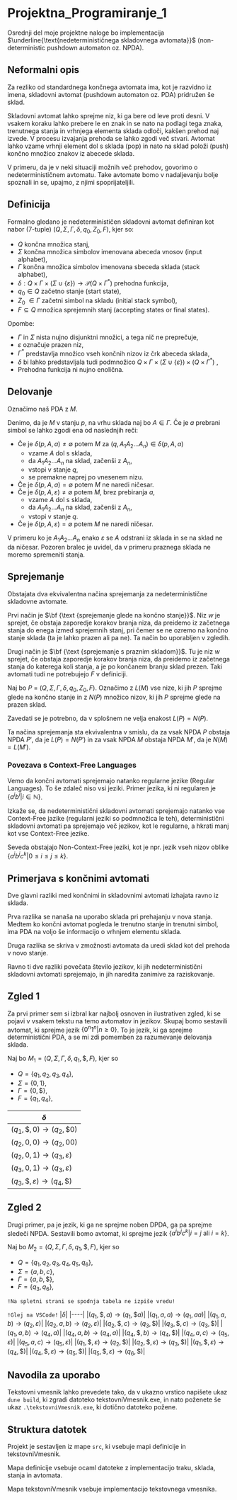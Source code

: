 # Projektna_Programiranje_1

Osrednji del moje projektne naloge bo implementacija $\underline{\text{nedeterminističnega skladovnega avtomata}}$ (non-deterministic pushdown automaton oz. NPDA). 

## Neformalni opis


Za rezliko od standardnega končnega avtomata ima, kot je razvidno iz imena, skladovni avtomat (pushdown automaton oz. PDA) pridružen še sklad. 

Skladovni avtomat lahko sprejme niz, ki ga bere od leve proti desni. V vsakem koraku lahko prebere le en znak in se nato na podlagi tega znaka, trenutnega stanja in vrhnjega elementa sklada odloči, kakšen prehod naj izvede. V procesu izvajanja prehoda se lahko zgodi več stvari. Avtomat lahko vzame vrhnji element dol s sklada (pop) in nato na sklad položi (push) končno množico znakov iz abecede sklada.

V primeru, da je v neki situaciji možnih več prehodov, govorimo o nedeterminističnem avtomatu. Take avtomate bomo v nadaljevanju bolje spoznali in se, upajmo, z njimi spoprijateljili.

## Definicija

Formalno gledano je nedeterminističen skladovni avtomat definiran kot nabor (7-tuple) $(Q, \Sigma, \Gamma,\delta, q_0, Z_0, F )$, kjer so:

- $Q$ končna množica stanj,
- $\Sigma$ končna množica simbolov imenovana abeceda vnosov (input alphabet),
- $\Gamma$ končna množica simbolov imenovana sbeceda sklada (stack alphabet),
- $\delta : Q \times \Gamma \times (\Sigma \cup \{\varepsilon\}) \to \mathscr{P}(Q \times \Gamma^{*})$ prehodna funkcija,
- $q_0 \in Q$ začetno stanje (start state),
- $Z_0$ $\in \Gamma$ začetni simbol na skladu (initial stack symbol),
- $F \subseteq Q$ množica sprejemnih stanj (accepting states or final states).

Opombe:

- $\Gamma$ in $\Sigma$ nista nujno disjunktni množici, a tega nič ne preprečuje,
- $\varepsilon$ označuje prazen niz,
- $\Gamma^{*}$ predstavlja množico vseh končnih nizov iz črk abeceda sklada,
- $\delta$ bi lahko predstavljala tudi podmnožico $Q \times \Gamma \times (\Sigma \cup \{\varepsilon\}) \times (Q \times \Gamma^{*})$ ,
- Prehodna funkcija ni nujno enolična.

## Delovanje

Označimo naš PDA z $M$.

Denimo, da je $M$ v stanju $p$, na vrhu sklada naj bo $A \in \Gamma$. Če je $a$ prebrani simbol se lahko zgodi ena od naslednjih reči:

- Če je $\delta(p, A, a) \neq \emptyset$ potem $M$ za $(q, A_{1}A_{2}\ldots A_{n}) \in \delta(p, A, a)$
    - vzame $A$ dol s sklada,
    - da $A_{1}A_{2}\ldots A_{n}$ na sklad, začenši z $A_n$,
    - vstopi v stanje $q$,
    - se premakne naprej po vnesenem nizu.
- Če je $\delta(p, A, a) = \emptyset$ potem $M$ ne naredi ničesar.
- Če je $\delta(p,A ,\varepsilon) \neq \emptyset$ potem $M$, brez prebiranja $a$,
    - vzame $A$ dol s sklada,
    - da $A_{1}A_{2}\ldots A_{n}$ na sklad, začenši z $A_n$,
    - vstopi v stanje $q$.
- Če je $\delta(p,A ,\varepsilon) = \emptyset$ potem $M$ ne naredi ničesar.

V primeru ko je $A_{1}A_{2}\ldots A_{n}$ enako $\varepsilon$ se $A$ odstrani iz sklada in se na sklad ne da ničesar. Pozoren bralec je uvidel, da v primeru praznega sklada ne moremo spremeniti stanja. 


## Sprejemanje

Obstajata dva ekvivalentna načina sprejemanja za nedeterministične skladovne avtomate.

Prvi način je $\bf {\text {sprejemanje glede na končno stanje}}$. Niz $w$ je sprejet, če obstaja zaporedje korakov branja niza, da preidemo iz začetnega stanja do enega izmed sprejemnih stanj, pri čemer se ne ozremo na končno stanje sklada (ta je lahko prazen ali pa ne). Ta način bo uporabljen v zgledih.

Drugi način je $\bf {\text {sprejemanje s praznim skladom}}$. Tu je niz $w$ sprejet, če obstaja zaporedje korakov branja niza, da preidemo iz začetnega stanja do katerega koli stanja, a je po končanem branju sklad prezen. Taki avtomati tudi ne potrebujejo $F$ v definiciji.

Naj bo $P$ = $(Q, \Sigma, \Gamma,\delta, q_0, Z_0, F )$. Označimo z $L(M)$ vse nize, ki jih $P$ sprejme glede na končno stanje in z $N(P)$ množico nizov, ki jih $P$ sprejme glede na prazen sklad.

Zavedati se je potrebno, da v splošnem ne velja enakost $L(P) = N(P)$.

Ta načina sprejemanja sta ekvivalentna v smislu, da za vsak NPDA $P$ obstaja NPDA $P'$, da je $L(P) = N(P')$ in za vsak NPDA $M$ obstaja NPDA $M'$, da je $N(M) = L(M')$. 

### Povezava s Context-Free Languages

Vemo da končni avtomati sprejemajo natanko regularne jezike (Regular Languages). To še zdaleč niso vsi jeziki. Primer jezika, ki ni regularen je $\{a^{i}b^{i} | i \in \mathbb{N}\}$.

Izkaže se, da nedeterministični skladovni avtomati sprejemajo natanko vse Context-Free jazike (regularni jeziki so podmnožica le teh), deterministični skladovni avtomati pa sprejemajo več jezikov, kot le regularne, a hkrati manj kot vse Context-Free jezike.

Seveda obstajajo Non-Context-Free jeziki, kot je npr. jezik vseh nizov oblike $\{a^{i}b^{j}c^{k} | 0\leq i\leq j\leq k\}$.

## Primerjava s končnimi avtomati

Dve glavni razliki med končnimi in skladovnimi avtomati izhajata ravno iz sklada.

Prva razlika se nanaša na uporabo sklada pri prehajanju v nova stanja. Medtem ko končni avtomat pogleda le trenutno stanje in trenutni simbol, ima PDA na voljo še informacijo o vrhnjem elementu sklada. 

Druga razlika se skriva v zmožnosti avtomata da uredi sklad kot del prehoda v novo stanje. 

Ravno ti dve razliki povečata število jezikov, ki jih nedeterministični skladovni avtomati sprejemajo, in jih naredita zanimive za raziskovanje.

## Zgled 1

Za prvi primer sem si izbral kar najbolj osnoven in ilustrativen zgled, ki se pojavi v vsakem tekstu na temo avtomatov in jezikov. Skupaj bomo sestavili avtomat, ki sprejme jezik $\{0^{n}1^{n}|n \geq 0\}$. To je jezik, ki ga sprejme deterministični PDA, a se mi zdi pomemben za razumevanje delovanja sklada.

Naj bo $M_1 = \left( Q, \Sigma, \Gamma, \delta, q_1, \$, F \right)$, kjer so

- $Q=\{q_1, q_2, q_3, q_4\},$
- $\Sigma = \{0,1\},$
- $\Gamma = \{0,\$\},$
- $F = \{q_1, q_4\}$,

|$\delta$|
|----|
|$(q_1, {\$}, 0) \to (q_2, {\$}0)$|
|$(q_2, 0, 0) \to (q_2, 00)$|
|$(q_2, 0, 1) \to (q_3, \varepsilon)$|
|$(q_3, 0, 1) \to (q_3, \varepsilon)$|
|$(q_3, {\$}, \varepsilon) \to (q_4, {\$})$|

<!-- Sipser 113 -->

## Zgled 2

Drugi primer, pa je jezik, ki ga ne sprejme noben DPDA, ga pa sprejme sledeči NPDA.
Sestavili bomo avtomat, ki sprejme jezik $\{a^{i}b^{j}c^{k} | i=j \text{  ali  } i=k\}$.

Naj bo $M_2 = \left( Q, \Sigma, \Gamma, \delta, q_1, \$, F \right)$, kjer so

- $Q=\{q_1, q_2, q_3, q_4, q_5, q_6\},$
- $\Sigma = \{a, b, c\},$
- $\Gamma = \{a,b,\$\},$
- $F = \{q_3, q_6\}$,

`!Na spletni strani se spodnja tabela ne izpiše vredu!`

`!Glej na VSCode!`
|$\delta$|
|----|
|$(q_1, {\$}, a) \to (q_1, {\$}a)$|
|$(q_1, a, a) \to (q_1, aa)$|
|$(q_1, a, b) \to (q_2, \varepsilon)$|
|$(q_2, a, b) \to (q_2, \varepsilon)$|
|$(q_2, {\$}, c) \to (q_3, {\$})$|
|$(q_3, {\$}, c) \to (q_3, {\$})$|
|$(q_1, a, b) \to (q_4, a)$|
|$(q_4, a, b) \to (q_4, a)$|
|$(q_4, {\$}, b) \to (q_4,{\$})$|
|$(q_4, a, c) \to (q_5, \varepsilon)$|
|$(q_5, a, c) \to (q_5, \varepsilon)$|
|$(q_1, {\$}, \varepsilon) \to (q_2, {\$})$|
|$(q_2, {\$}, \varepsilon) \to (q_3, {\$})$|
|$(q_1, {\$}, \varepsilon) \to (q_4, {\$})$|
|$(q_4, {\$}, \varepsilon) \to (q_5, {\$})$|
|$(q_5, {\$}, \varepsilon) \to (q_6, {\$})$|

<!-- Sipser 114 -->

## Navodila za uporabo

Tekstovni vmesnik lahko prevedete tako, da v ukazno vrstico napišete ukaz `dune build`, ki zgradi datoteko tekstovniVmesnik.exe, in nato poženete še ukaz `.\tekstovniVmesnik.exe`, ki dotično datoteko požene. 

## Struktura datotek

Projekt je sestavljen iz mape `src`, ki vsebuje mapi definicije in tekstovniVmesnik.

Mapa definicije vsebuje ocaml datoteke z implementacijo traku, sklada, stanja in avtomata.

Mapa tekstovniVmesnik vsebuje implementacijo tekstovnega vmesnika.



